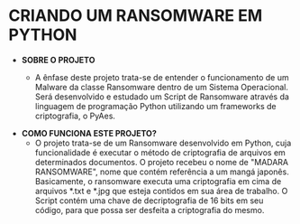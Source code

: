 <h1>CRIANDO UM RANSOMWARE EM PYTHON</h1>
<ul>
    <li>
        <strong>SOBRE O PROJETO</strong>
    </li>
    <ul>
        <li>
            A ênfase deste projeto trata-se de entender o funcionamento de um Malware da classe Ransomware dentro de um Sistema Operacional. Será desenvolvido e estudado um Script de Ransomware através da linguagem de programação Python utilizando um frameworks de criptografia, o PyAes.
        </li>
    </ul>
    </li>
    <p>
    <li>
        <strong>COMO FUNCIONA ESTE PROJETO?</strong>
        <ul>
            <li>
                O projeto trata-se de um Ransomware desenvolvido em Python, cuja funcionalidade é executar o método de criptografia de arquivos em determinados documentos. O projeto recebeu o nome de "MADARA RANSOMWARE", nome que contém referência a um mangá japonês. Basicamente, o ransomware executa uma criptografia em cima de arquivos *.txt e *.jpg que esteja contidos em sua área de trabalho. O Script contém uma chave de decriptografia de 16 bits em seu código, para que possa ser desfeita a criptografia do mesmo.
            </li>
        </ul>
    </li>
</ul>
